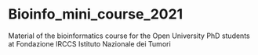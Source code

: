 # Bioinfo_mini_course_2021

Material of the bioinformatics course for the Open University PhD students at Fondazione IRCCS Istituto Nazionale dei Tumori
